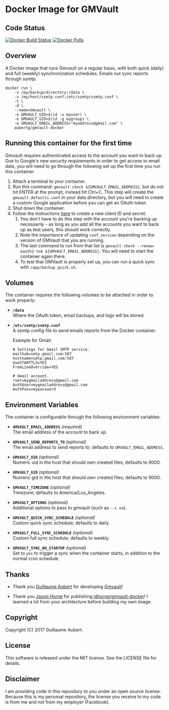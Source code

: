 Docker Image for GMVault
========================


Code Status
-----------

[![Docker Build Status](https://img.shields.io/docker/build/aubertg/gmvault-docker.svg)](https://hub.docker.com/r/aubertg/gmvault-docker/builds/)
[![Docker Pulls](https://img.shields.io/docker/pulls/aubertg/gmvault-docker.svg)](https://hub.docker.com/r/aubertg/gmvault-docker/)


Overview
--------

A Docker image that runs Gmvault on a regular basis, with both quick (daily) and
full (weekly) synchronization schedules. Emails out sync reports through ssmtp.

```
docker run \
	-v /my/backup/directory:/data \
	-v /my/host/ssmtp.conf:/etc/ssmtp/ssmtp.conf \
	-t \
	-d \
	--name=Gmvault \
	-e GMVAULT_UID=$(id -u myuser) \
	-e GMVAULT_GID=$(id -g mygroup) \
	-e GMVAULT_EMAIL_ADDRESS="myaddress@gmail.com" \
	aubertg/gmvault-docker
```


Running this container for the first time
-----------------------------------------

Gmvault requires authenticated access to the account you want to back up. Due
to Google's new security requirements in order to get access to email data,
you will need to go through the following set up the first time
you run this container:

1. Attach a terminal to your container.
2. Run this command: `gmvault check ${GMVAULT_EMAIL_ADDRESS}`, but do not hit
ENTER at the prompt, instead hit Ctrl+C. This step will create the
`gmvault_defaults.conf` in your data directory, but you will need to create a
custom Google application before you can get an OAuth token.
3. Shut down the container.
4. Follow the instructions
[here](https://github.com/gaubert/gmvault/issues/335#issuecomment-846483036) to
create a new client ID and secret.
	1. You don't have to do this step with the account you're backing up
	necessarily - as long as you add all the accounts you want to back up as test
	users, this should work correctly.
	2. Note the importance of updating `conf_version` depending on the version of
	GMVault that you are running.
	3. The last command to run from that list is
	`gmvault check --renew-oauth2-tok ${GMVAULT_EMAIL_ADDRESS}`. You will need to
	start the container again there.
	5. To test that GMVault is properly set up, you can run a quick sync with
	`/app/backup_quick.sh`.


Volumes
-------

The container requires the following volumes to be attached in order to work
properly:

* **`/data`**  
	Where the OAuth token, email backups, and logs will be stored.

* **`/etc/ssmtp/ssmtp.conf`**  
	A ssmtp config file to send emails reports from the Docker container.

	Example for Gmail:
	```
	# Settings for Gmail SMTP service.
	mailhub=smtp.gmail.com:587
	hostname=smtp.gmail.com:587
	UseSTARTTLS=YES
	FromLineOverride=YES

	# Gmail account.
	root=mygmailaddress@gmail.com
	AuthUser=mygmailaddress@gmail.com
	AuthPass=mypassword
	```


Environment Variables
---------------------

The container is configurable through the following environment variables:

* **`GMVAULT_EMAIL_ADDRESS`** *(required)*  
	The email address of the account to back up.

* **`GMVAULT_SEND_REPORTS_TO`** *(optional)*  
	The email address to send reports to; defaults to `GMVAULT_EMAIL_ADDRESS`.

* **`GMVAULT_UID`** *(optional)*  
	Numeric uid in the host that should own created files; defaults to 9000.

* **`GMVAULT_GID`** *(optional)*  
	Numeric gid in the host that should own created files; defaults to 9000.

* **`GMVAULT_TIMEZONE`** *(optional)*  
	Timezone; defaults to America/Los_Angeles.

* **`GMVAULT_OPTIONS`** *(optional)*  
	Additional options to pass to gmvault (such as `--c no`).

* **`GMVAULT_QUICK_SYNC_SCHEDULE`** *(optional)*  
	Custom quick sync schedule; defaults to daily.

* **`GMVAULT_FULL_SYNC_SCHEDULE`** *(optional)*  
	Custom full sync schedule; defaults to weekly.

* **`GMVAULT_SYNC_ON_STARTUP`** *(optional)*  
	Set to `yes` to trigger a sync when the container starts, in addition to the
	normal cron schedule.


Thanks
------

* Thank you [Guillaume Aubert](https://github.com/gaubert) for developing
[Gmvault](https://github.com/gaubert/gmvault)!

* Thank you [Jason Horne](https://github.com/jdhorne) for publishing
[jdhorne/gmvault-docker](https://github.com/jdhorne/gmvault-docker)! I learned
a lot from your architecture before building my own image.


Copyright
---------

Copyright (C) 2017 Guillaume Aubert.


License
-------

This software is released under the MIT license. See the LICENSE file for
details.


Disclaimer
----------

I am providing code in this repository to you under an open source license.
Because this is my personal repository, the license you receive to my code is
from me and not from my employer (Facebook).
